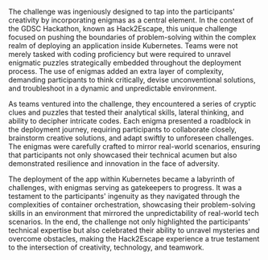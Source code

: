 The challenge was ingeniously designed to tap into the participants' creativity by incorporating enigmas as a central element. In the context of the GDSC Hackathon, known as Hack2Escape, this unique challenge focused on pushing the boundaries of problem-solving within the complex realm of deploying an application inside Kubernetes. Teams were not merely tasked with coding proficiency but were required to unravel enigmatic puzzles strategically embedded throughout the deployment process. The use of enigmas added an extra layer of complexity, demanding participants to think critically, devise unconventional solutions, and troubleshoot in a dynamic and unpredictable environment.

As teams ventured into the challenge, they encountered a series of cryptic clues and puzzles that tested their analytical skills, lateral thinking, and ability to decipher intricate codes. Each enigma presented a roadblock in the deployment journey, requiring participants to collaborate closely, brainstorm creative solutions, and adapt swiftly to unforeseen challenges. The enigmas were carefully crafted to mirror real-world scenarios, ensuring that participants not only showcased their technical acumen but also demonstrated resilience and innovation in the face of adversity.

The deployment of the app within Kubernetes became a labyrinth of challenges, with enigmas serving as gatekeepers to progress. It was a testament to the participants' ingenuity as they navigated through the complexities of container orchestration, showcasing their problem-solving skills in an environment that mirrored the unpredictability of real-world tech scenarios. In the end, the challenge not only highlighted the participants' technical expertise but also celebrated their ability to unravel mysteries and overcome obstacles, making the Hack2Escape experience a true testament to the intersection of creativity, technology, and teamwork.
